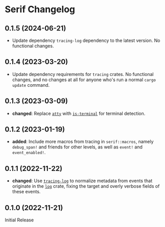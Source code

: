 # Serif Changelog

## 0.1.5 (2024-06-21)

- Update dependency `tracing-log` dependency to the latest version. No functional changes.

## 0.1.4 (2023-03-20)

- Update dependency requirements for `tracing` crates. No functional changes, and no changes at all
  for anyone who's run a normal `cargo update` command.

## 0.1.3 (2023-03-09)

- **changed**: Replace [`atty`] with [`is-terminal`] for terminal detection.

[`atty`]: https://lib.rs/crates/atty
[`is-terminal`]: https://lib.rs/crates/is-terminal

## 0.1.2 (2023-01-19)

- **added**: Include more macros from tracing in `serif::macros`, namely `debug_span!` and friends
  for other levels, as well as `event!` and `event_enabled!`.

## 0.1.1 (2022-11-22)

- **changed**: Use [`tracing-log`] to normalize metadata from events that originate in the [`log`]
  crate, fixing the target and overly verbose fields of these events.

[`tracing-log`]: https://lib.rs/crates/tracing-log
[`log`]: https://lib.rs/crates/log

## 0.1.0 (2022-11-21)

Initial Release

